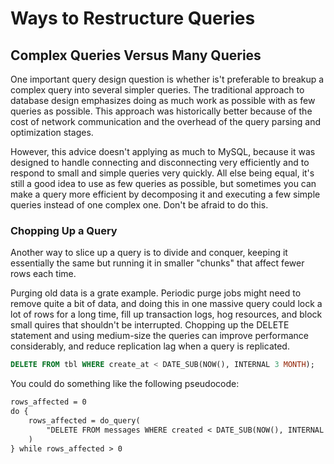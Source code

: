 # Ways to Restructure Queries

## Complex Queries Versus Many Queries 

One important query design question is whether is't preferable to breakup a complex query into several simpler queries. The traditional approach to database design emphasizes doing as much work as possible with as few queries as possible. This approach was historically better because of the cost of network communication and the overhead of the query parsing and optimization stages.

However, this advice doesn't applying as much to MySQL, because it was designed to handle connecting and disconnecting very efficiently and to respond to small and simple queries very quickly. All else being equal, it's still a good idea to use as few queries as possible, but sometimes you can make a query more efficient by decomposing it and executing a few simple queries instead of one complex one. Don't be afraid to do this.

### Chopping Up a Query

Another way to slice up a query is to divide and conquer, keeping it essentially the same but running it in smaller "chunks" that affect fewer rows each time.

Purging old data is a grate example. Periodic purge jobs might need to remove quite a bit of data, and doing this in one massive query could lock a lot of rows for a long time, fill up transaction logs, hog resources, and block small quires that shouldn't be interrupted. Chopping up the DELETE statement and using medium-size the queries can improve performance considerably, and reduce replication lag when a query is replicated. 

```sql
DELETE FROM tbl WHERE create_at < DATE_SUB(NOW(), INTERNAL 3 MONTH);
```

You could do something like the following pseudocode:

```txt
rows_affected = 0
do {
    rows_affected = do_query(
        "DELETE FROM messages WHERE created < DATE_SUB(NOW(), INTERNAL 3 MONTH) LIMIT 10000"
    )
} while rows_affected > 0
```